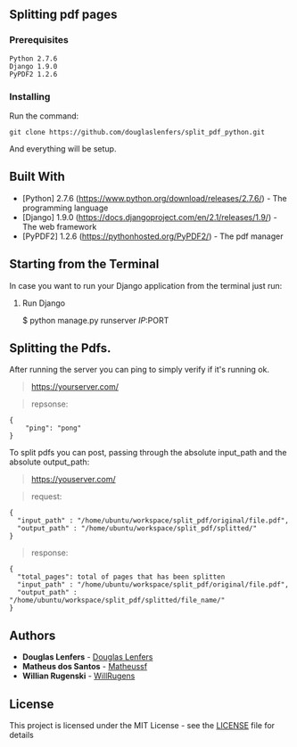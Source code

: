 ## Splitting pdf pages

### Prerequisites


```
Python 2.7.6
Django 1.9.0
PyPDF2 1.2.6
```

### Installing

Run the command:

```
git clone https://github.com/douglaslenfers/split_pdf_python.git
```

And everything will be setup.

## Built With

* [Python] 2.7.6 (https://www.python.org/download/releases/2.7.6/) - The programming language
* [Django] 1.9.0 (https://docs.djangoproject.com/en/2.1/releases/1.9/) - The web framework
* [PyPDF2] 1.2.6 (https://pythonhosted.org/PyPDF2/) - The pdf manager

## Starting from the Terminal

In case you want to run your Django application from the terminal just run:

1) Run Django

    $ python manage.py runserver $IP:$PORT

## Splitting the Pdfs.

After running the server you can ping to simply verify if it's running ok.
> https://yourserver.com/

> repsonse:
```
{
    "ping": "pong"
}
```

To split pdfs you can post, passing through the absolute input_path and the absolute output_path:
> https://youserver.com/

> request:
```
{
  "input_path" : "/home/ubuntu/workspace/split_pdf/original/file.pdf",
  "output_path" : "/home/ubuntu/workspace/split_pdf/splitted/"
}
```
> response:
```
{
  "total_pages": total of pages that has been splitten
  "input_path" : "/home/ubuntu/workspace/split_pdf/original/file.pdf",
  "output_path" : "/home/ubuntu/workspace/split_pdf/splitted/file_name/"
}
```

## Authors

* **Douglas Lenfers** - [Douglas Lenfers](https://github.com/douglaslenfers)
* **Matheus dos Santos** - [Matheussf](https://github.com/matheussf)
* **Willian Rugenski** - [WillRugens](https://github.com/WillRugens)

## License

This project is licensed under the MIT License - see the [LICENSE](LICENSE) file for details


